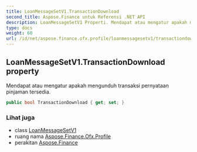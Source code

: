 ```yaml
---
title: LoanMessageSetV1.TransactionDownload
second_title: Aspose.Finance untuk Referensi .NET API
description: LoanMessageSetV1 Properti. Mendapat atau mengatur apakah mengunduh transaksi pernyataan pinjaman tersedia.
type: docs
weight: 60
url: /id/net/aspose.finance.ofx.profile/loanmessagesetv1/transactiondownload/
---
```

## LoanMessageSetV1.TransactionDownload property

Mendapat atau mengatur apakah mengunduh transaksi pernyataan pinjaman tersedia.

```csharp
public bool TransactionDownload { get; set; }
```

### Lihat juga

* class [LoanMessageSetV1](../)
* ruang nama [Aspose.Finance.Ofx.Profile](../../loanmessagesetv1/)
* perakitan [Aspose.Finance](../../../)


